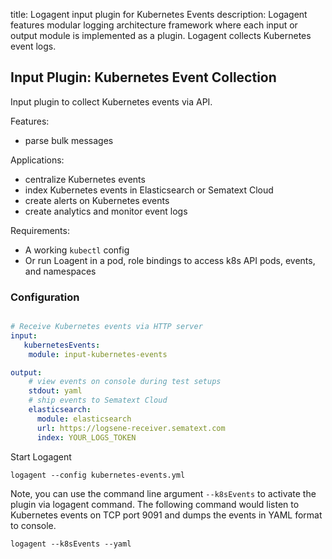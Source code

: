 title: Logagent input plugin for Kubernetes Events
description: Logagent features modular logging architecture framework where each input or output module is implemented as a plugin. Logagent collects Kubernetes event logs.  

## Input Plugin: Kubernetes Event Collection

Input plugin to collect Kubernetes events via API.

Features:

- parse bulk messages

Applications:

- centralize Kubernetes events
- index Kubernetes events in Elasticsearch or Sematext Cloud
- create alerts on Kubernetes events
- create analytics and monitor event logs 

Requirements: 

- A working `kubectl` config
- Or run Loagent in a pod, role bindings to access k8s API pods, events, and namespaces 

### Configuration

```yaml

# Receive Kubernetes events via HTTP server
input:
   kubernetesEvents:
    module: input-kubernetes-events

output:
    # view events on console during test setups
    stdout: yaml
    # ship events to Sematext Cloud
    elasticsearch:
      module: elasticsearch
      url: https://logsene-receiver.sematext.com
      index: YOUR_LOGS_TOKEN


```

Start Logagent

```
logagent --config kubernetes-events.yml
```


Note, you can use the command line argument `--k8sEvents` to activate the plugin via logagent command. The following command would listen to Kubernetes events on TCP port 9091 and dumps the events in YAML format to console. 

```
logagent --k8sEvents --yaml
```

